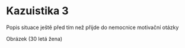 <div class="w3-row">
<div class="w3-half w3-large">

# Kazuistika 3

Popis situace ještě před tím než přijde do nemocnice
motivační otázky


</div>
<div class="w3-half">

Obrázek (30 letá žena)


</div>
</div>
